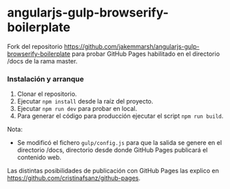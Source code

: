 angularjs-gulp-browserify-boilerplate
=====================================

Fork del repositorio https://github.com/jakemmarsh/angularjs-gulp-browserify-boilerplate para probar GitHub Pages habilitado en el directorio /docs de la rama master.

### Instalación y arranque

1. Clonar el repositorio.
2. Ejecutar `npm install` desde la raíz del proyecto.
3. Ejecutar `npm run dev` para probar en local.
4. Para generar el código para producción ejecutar el script `npm run build`.

Nota:

- Se modificó el fichero `gulp/config.js` para que la salida se genere en el directorio /docs, directorio desde donde GitHub Pages publicará el contenido web.

Las distintas posibilidades de publicación con GitHub Pages las explico en https://github.com/cristinafsanz/github-pages.